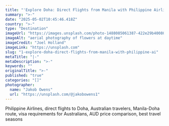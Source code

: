 ```yaml
---
title: "'Explore Doha: Direct Flights from Manila with Philippine Airlines'"
summary: ">-"
date: "2025-05-02T10:45:46.418Z"
country: ">-"
type: "Destination"
imageUrl: "https://images.unsplash.com/photo-1488085061387-422e29b40080?q=80&w=2031&auto=format&fit=crop&ixlib=rb-4.0.3&ixid=M3wxMjA3fDB8MHxwaG90by1wYWdlfHx8fGVufDB8fHx8fA%3D%3D"
imageAlt: "aerial photography of flowers at daytime"
imageCredit: "Joel Holland"
imageLink: "https://unsplash.com"
slug: "1-explore-doha-direct-flights-from-manila-with-philippine-ai"
metaTitle: "|-"
metaDescription: ">-"
keywords: ""
originalTitle: ">-"
published: "true"
categories: "[]"
photographer:
  name: "Jakob Owens"
  url: "https://unsplash.com/@jakobowens1"
---
```







Philippine Airlines, direct flights to Doha, Australian travelers, Manila-Doha route, visa requirements for Australians, AUD price comparison, best travel seasons
